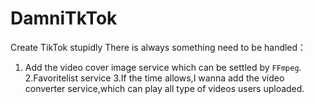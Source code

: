# DamniTkTok
Create TikTok stupidly
There is always something need to be handled：
1. Add the video cover image service which can be settled by `FFmpeg`.
2.Favoritelist service
3.If the time allows,I wanna add the video converter service,which can play all type of videos users uploaded.
